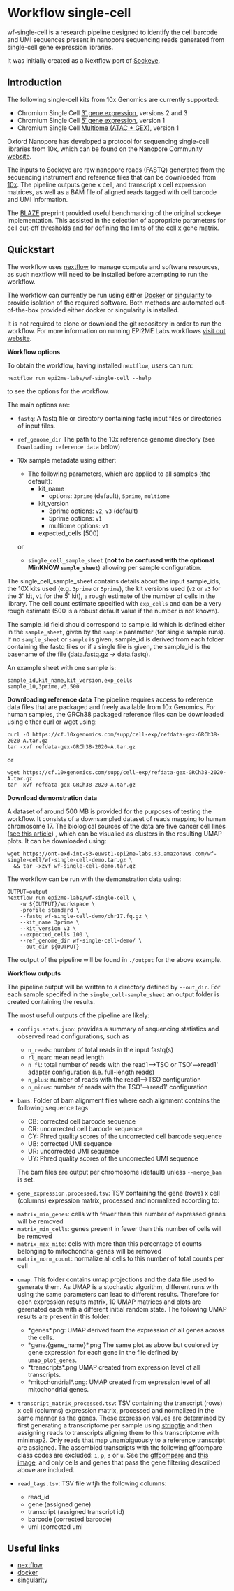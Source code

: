 # Workflow single-cell

wf-single-cell is a research pipeline designed to identify the cell barcode
and UMI sequences present in nanopore sequencing reads generated from single-cell gene expression libraries. 

It was initially created as a Nextflow port of [Sockeye](https://github.com/nanoporetech/sockeye).








## Introduction

The following single-cell kits from 10x Genomics are currently supported:
- Chromium Single Cell [3ʹ gene expression](https://teichlab.github.io/scg_lib_structs/methods_html/10xChromium3.html), versions 2 and 3
- Chromium Single Cell [5ʹ gene expression](https://teichlab.github.io/scg_lib_structs/methods_html/10xChromium5.html), version 1
- Chromium Single Cell [Multiome (ATAC + GEX)](https://teichlab.github.io/scg_lib_structs/methods_html/10xChromium_multiome.html), version 1

Oxford Nanopore has developed a protocol for sequencing single-cell libraries from 10x, which can be found on the Nanopore Community [website](https://community.nanoporetech.com/docs/prepare/library_prep_protocols/single-cell-transcriptomics-10x/v/sst_v9148_v111_revb_12jan2022).

The inputs to Sockeye are raw nanopore reads (FASTQ) generated from the sequencing
instrument and reference files that can be downloaded from [10x](https://support.10xgenomics.com/single-cell-gene-expression/software/downloads/latest).
The pipeline outputs gene x cell, and transcript x cell expression matrices, as well as a BAM file of
aligned reads tagged with cell barcode and UMI information.

The [BLAZE](https://github.com/shimlab/BLAZE) preprint provided useful benchmarking of the original sockeye implementation. This assisted in the selection of appropriate parameters for cell cut-off thresholds and for defining the limits of the cell x gene matrix.



## Quickstart

The workflow uses [nextflow](https://www.nextflow.io/) to manage compute and 
software resources, as such nextflow will need to be installed before attempting
to run the workflow.

The workflow can currently be run using either
[Docker](https://www.docker.com/products/docker-desktop) or
[singularity](https://docs.sylabs.io/guides/3.5/user-guide/introduction.html) to provide isolation of
the required software. Both methods are automated out-of-the-box provided
either docker or singularity is installed.

It is not required to clone or download the git repository in order to run the workflow.
For more information on running EPI2ME Labs workflows [visit out website](https://labs.epi2me.io/wfindex).

**Workflow options**

To obtain the workflow, having installed `nextflow`, users can run:

```
nextflow run epi2me-labs/wf-single-cell --help
```

to see the options for the workflow.


The main options are:
* `fastq`: A fastq file or directory containing fastq input files or directories of input files.
* `ref_genome_dir` The path to the 10x reference genome directory (see `Downloading reference data` below)
* 10x sample metadata using either:
  * The following parameters, which are applied to all samples (the default):
    * kit_name 
      * options: `3prime` (default), `5prime`, `multiome`
    * kit_version
      * 3prime options: `v2`, `v3` (default)
      * 5prime options: `v1`
      * multiome options: `v1`
    * expected_cells [500]

  or

  *  `single_cell_sample_sheet`
  (__not to be confused with the optional MinKNOW `sample_sheet`__) allowing per sample configuration.



The single_cell_sample_sheet contains details about the input sample_ids, the 10X kits used (e.g. `3prime` or `5prime`), the kit versions used (`v2` or `v3` for the 3' kit, `v1` for the 5' kit), a rough estimate of the number of cells in the library. The cell count estimate specified with `exp_cells` and can be a very rough estimate (500 is a robust default value if the number is not known).


The sample_id field should correspond to sample_id which is defined either in the `sample_sheet`,  given by the `sample` parameter (for single sample runs). If no `sample_sheet` or `sample` is given, sample_id is derived from each folder containing the fastq files or if a single file is given, the sample_id is the basename of the file (data.fastq.gz -> data.fastq).

An example sheet with one sample is:
```
sample_id,kit_name,kit_version,exp_cells
sample_10,3prime,v3,500
```

**Downloading reference data**
The pipeline requires access to reference data files that are packaged and freely available from 10x Genomics. For human samples, the GRCh38 packaged reference files can be downloaded using either curl or wget using:

```
curl -O https://cf.10xgenomics.com/supp/cell-exp/refdata-gex-GRCh38-2020-A.tar.gz
tar -xvf refdata-gex-GRCh38-2020-A.tar.gz
```

or 
```
wget https://cf.10xgenomics.com/supp/cell-exp/refdata-gex-GRCh38-2020-A.tar.gz
tar -xvf refdata-gex-GRCh38-2020-A.tar.gz
```

**Download demonstration data**

A dataset of around 500 MB is provided for the purposes of testing the workflow.
It consists of a downsampled dataset of reads mapping to human chromosome 17. 
The biological sources of the data are five cancer cell lines ([see this article](https://www.nature.com/articles/s41592-019-0425-8))
, which can be visualied as clusters in the resulting UMAP plots.
It can be downloaded using:

```
wget https://ont-exd-int-s3-euwst1-epi2me-labs.s3.amazonaws.com/wf-single-cell/wf-single-cell-demo.tar.gz \
  && tar -xzvf wf-single-cell-demo.tar.gz
```

The workflow can be run with the demonstration data using:

```
OUTPUT=output
nextflow run epi2me-labs/wf-single-cell \
    -w ${OUTPUT}/workspace \
    -profile standard \
    --fastq wf-single-cell-demo/chr17.fq.gz \
    --kit_name 3prime \
    --kit_version v3 \
    --expected_cells 100 \
    --ref_genome_dir wf-single-cell-demo/ \
    --out_dir ${OUTPUT}
```

The output of the pipeline will be found in `./output` for the above
example. 

**Workflow outputs**

The pipeline output will be written to a directory defined by ``--out_dir``. 
For each sample specifed in the `single_cell-sample_sheet`  an output folder is created containing the results.


The most useful outputs of the pipeline are likely:

* ``configs.stats.json``: provides a summary of sequencing statistics and observed read configurations, such as

  - ``n_reads``: number of total reads in the input fastq(s)
  - ``rl_mean``: mean read length
  - ``n_fl``: total number of reads with the read1-->TSO or TSO'-->read1' adapter configuration (i.e. full-length reads)
  - ``n_plus``: number of reads with the read1-->TSO configuration
  - ``n_minus``: number of reads with the TSO'-->read1' configuration

* ``bams``: Folder of bam alignment files where each alignment contains the following sequence tags

  - CB: corrected cell barcode sequence
  - CR: uncorrected cell barcode sequence
  - CY: Phred quality scores of the uncorrected cell barcode sequence
  - UB: corrected UMI sequence
  - UR: uncorrected UMI sequence
  - UY: Phred quality scores of the uncorrected UMI sequence

  
  The bam files are output per chromosome (default) unless `--merge_bam` is set.

 * ``gene_expression.processed.tsv``:  TSV containing the gene (rows) x cell (columns) expression matrix, processed and normalized according to: 

  - ``matrix_min_genes``: cells with fewer than this number of expressed genes will be removed
  - ``matrix_min_cells``: genes present in fewer than this number of cells will be removed
  - ``matrix_max_mito``: cells with more than this percentage of counts belonging to mitochondrial genes will be removed
  - ``matrix_norm_count``: normalize all cells to this number of total counts per cell

* ``umap``: 
  This folder contains umap projections and the data file used to generate them.
  As UMAP is a stochastic algorithm, different runs with using the same parameters can lead
  to different results. Therefore for each expression results matrix, 10 UMAP matrices and plots are gerenated each with a different initial random state. The following UMAP results are present in this folder:
  - \*genes\*.png: UMAP derived from the expression of all genes across the cells.
  - \*gene.{gene_name}\*.png The same plot as above but coulored by gene expression for each gene in the file defined by `umap_plot_genes`.
  - \*transcripts\*.png UMAP created from expression level of all transcripts.
  - \*mitochondrial\*.png:  UMAP created from expression level of all mitochondrial genes.


* ``transcript_matrix_processed.tsv``: TSV containing the transcript (rows) x cell (columns) expression matrix, processed and normalized in the same manner as the genes.
These expression values are determined by first generating a transcriptome per sample using [stringtie](https://ccb.jhu.edu/software/stringtie/) and then assigning reads to
transcripts aligning them to this transcriptome with minimap2. Only reads that map unambiguously to a reference transcript are assigned. 
The assembled transcripts with the following gffcompare class codes
are excluded: `i`, `p`, `s` or `u`.
See the [gffcompare](https://ccb.jhu.edu/software/stringtie/gffcompare.shtml)
and [this image](https://ccb.jhu.edu/software/stringtie/gffcompare_codes.png), and
only cells and genes that pass the gene filtering described above are included.
* ``read_tags.tsv``: 
TSV file witjh the following columns:
  - read_id
  - gene (assigned gene)
  - transcript (assigned transcript id)  
  - barcode (corrected barcode)
  - umi )corrected umi



## Useful links

* [nextflow](https://www.nextflow.io/)
* [docker](https://www.docker.com/products/docker-desktop)
* [singularity](https://docs.sylabs.io/guides/3.5/user-guide/introduction.html)
